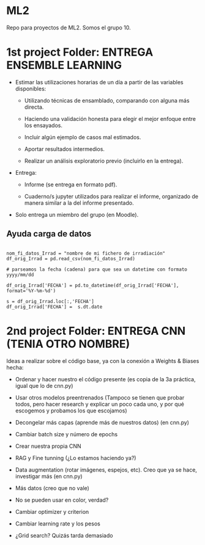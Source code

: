 # ML2
Repo para proyectos de ML2. Somos el grupo 10.

# 1st project Folder: ENTREGA ENSEMBLE LEARNING

 + Estimar las utilizaciones horarias de un día a partir de las variables disponibles:

    + Utilizando técnicas de ensamblado, comparando con alguna más directa.

    + Haciendo una validación honesta para elegir el mejor enfoque entre los ensayados.

    + Incluir algún ejemplo de casos mal estimados.

    + Aportar resultados intermedios.

    + Realizar un análisis exploratorio previo (incluirlo en la entrega).

 + Entrega:

    + Informe (se entrega en formato pdf).

    + Cuaderno/s jupyter utilizados para realizar el informe, organizado de manera similar a la del informe presentado.

 + Solo entrega un miembro del grupo (en Moodle).


## Ayuda carga de datos

```

nom_fi_datos_Irrad = "nombre de mi fichero de irradiación"
df_orig_Irrad = pd.read_csv(nom_fi_datos_Irrad)

# parseamos la fecha (cadena) para que sea un datetime con formato yyyy/mm/dd

df_orig_Irrad['FECHA'] = pd.to_datetime(df_orig_Irrad['FECHA'], format='%Y-%m-%d')

s = df_orig_Irrad.loc[:,'FECHA']
df_orig_Irrad['FECHA'] =  s.dt.date

```

# 2nd project Folder: ENTREGA CNN (TENIA OTRO NOMBRE)

Ideas a realizar sobre el código base, ya con la conexión a Weights & Biases hecha:

 + Ordenar y hacer nuestro el código presente (es copia de la 3a práctica, igual que lo de cnn.py)

 + Usar otros modelos preentrenados (Tampoco se tienen que probar todos, pero hacer research y explicar un poco cada uno, y por qué escogemos y probamos los que escojamos)

 + Decongelar más capas (aprende más de nuestros datos) (en cnn.py)

 + Cambiar batch size y número de epochs

 + Crear nuestra propia CNN

 + RAG y Fine tunning (¿Lo estamos haciendo ya?)

 + Data augmentation (rotar imágenes, espejos, etc). Creo que ya se hace, investigar más (en cnn.py)

 + Más datos (creo que no vale)

 + No se pueden usar en color, verdad?

 + Cambiar optimizer y criterion

 + Cambiar learning rate y los pesos

 + ¿Grid search? Quizás tarda demasiado




